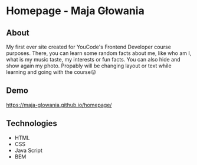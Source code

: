 # Homepage - Maja Głowania
## About
My first ever site created for YouCode's Frontend Developer course purposes.
There, you can learn some random facts about me, like who am I, what is my music taste, my interests or fun facts. You can also hide and show again my photo.
Propably will be changing layout or text while learning and going with the course😜
## Demo
https://maja-glowania.github.io/homepage/
## Technologies
- HTML
- CSS
- Java Script
- BEM
